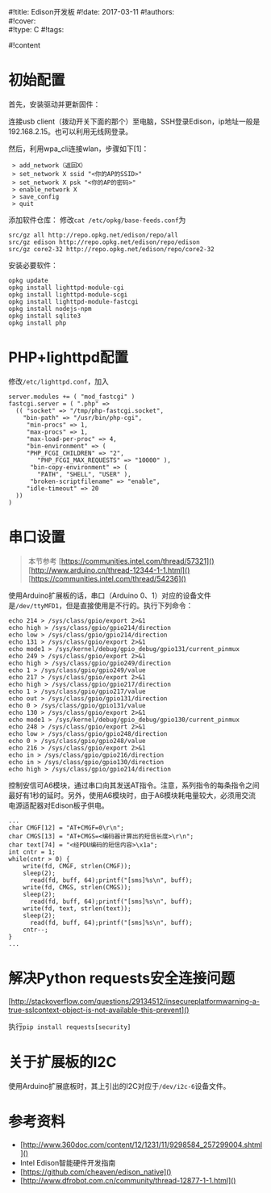 #!title:    Edison开发板
#!date:     2017-03-11
#!authors:  
#!cover:    
#!type:     C
#!tags:     

#!content

# 初始配置

首先，安装驱动并更新固件：

连接usb client（拨动开关下面的那个）至电脑，SSH登录Edison，ip地址一般是192.168.2.15。也可以利用无线网登录。

然后，利用wpa_cli连接wlan，步骤如下[1]：

```
 > add_network（返回X）
 > set_network X ssid "<你的AP的SSID>"
 > set_network X psk "<你的AP的密码>"
 > enable_network X
 > save_config
 > quit
```

添加软件仓库：
修改`cat /etc/opkg/base-feeds.conf`为

```
src/gz all http://repo.opkg.net/edison/repo/all
src/gz edison http://repo.opkg.net/edison/repo/edison
src/gz core2-32 http://repo.opkg.net/edison/repo/core2-32
```

安装必要软件：

```
opkg update
opkg install lighttpd-module-cgi
opkg install lighttpd-module-scgi
opkg install lighttpd-module-fastcgi
opkg install nodejs-npm
opkg install sqlite3
opkg install php
```

# PHP+lighttpd配置

修改`/etc/lighttpd.conf`，加入

```
server.modules += ( "mod_fastcgi" )
fastcgi.server = ( ".php" =>
  (( "socket" => "/tmp/php-fastcgi.socket",
    "bin-path" => "/usr/bin/php-cgi",
     "min-procs" => 1,
     "max-procs" => 1,
     "max-load-per-proc" => 4,
     "bin-environment" => (
     "PHP_FCGI_CHILDREN" => "2",
        "PHP_FCGI_MAX_REQUESTS" => "10000" ),
      "bin-copy-environment" => (
        "PATH", "SHELL", "USER" ),
      "broken-scriptfilename" => "enable",
     "idle-timeout" => 20
  ))
)
```

# 串口设置

> 本节参考
[https://communities.intel.com/thread/57321]()
[http://www.arduino.cn/thread-12344-1-1.html]()
[https://communities.intel.com/thread/54236]()

使用Arduino扩展板的话，串口（Arduino 0、1）对应的设备文件是`/dev/ttyMFD1`，但是直接使用是不行的。执行下列命令：

```
echo 214 > /sys/class/gpio/export 2>&1
echo high > /sys/class/gpio/gpio214/direction
echo low > /sys/class/gpio/gpio214/direction
echo 131 > /sys/class/gpio/export 2>&1
echo mode1 > /sys/kernel/debug/gpio_debug/gpio131/current_pinmux
echo 249 > /sys/class/gpio/export 2>&1
echo high > /sys/class/gpio/gpio249/direction
echo 1 > /sys/class/gpio/gpio249/value
echo 217 > /sys/class/gpio/export 2>&1
echo high > /sys/class/gpio/gpio217/direction
echo 1 > /sys/class/gpio/gpio217/value
echo out > /sys/class/gpio/gpio131/direction
echo 0 > /sys/class/gpio/gpio131/value
echo 130 > /sys/class/gpio/export 2>&1
echo mode1 > /sys/kernel/debug/gpio_debug/gpio130/current_pinmux
echo 248 > /sys/class/gpio/export 2>&1
echo low > /sys/class/gpio/gpio248/direction
echo 0 > /sys/class/gpio/gpio248/value
echo 216 > /sys/class/gpio/export 2>&1
echo in > /sys/class/gpio/gpio216/direction
echo in > /sys/class/gpio/gpio130/direction
echo high > /sys/class/gpio/gpio214/direction
```

控制安信可A6模块，通过串口向其发送AT指令。注意，系列指令的每条指令之间最好有1秒的延时。另外，使用A6模块时，由于A6模块耗电量较大，必须用交流电源适配器对Edison板子供电。

```:C
...
char CMGF[12] = "AT+CMGF=0\r\n";
char CMGS[13] = "AT+CMGS=<编码器计算出的短信长度>\r\n";
char text[74] = "<经PDU编码的短信内容>\x1a";
int cntr = 1;
while(cntr > 0) {
    write(fd, CMGF, strlen(CMGF));
    sleep(2);
      read(fd, buff, 64);printf("[sms]%s\n", buff);
    write(fd, CMGS, strlen(CMGS));
    sleep(2);
      read(fd, buff, 64);printf("[sms]%s\n", buff);
    write(fd, text, strlen(text));
    sleep(2);
      read(fd, buff, 64);printf("[sms]%s\n", buff);
    cntr--;
}
...
```

# 解决Python requests安全连接问题

[http://stackoverflow.com/questions/29134512/insecureplatformwarning-a-true-sslcontext-object-is-not-available-this-prevent]()

执行`pip install requests[security]`

# 关于扩展板的I2C

使用Arduino扩展底板时，其上引出的I2C对应于`/dev/i2c-6`设备文件。

# 参考资料

- [http://www.360doc.com/content/12/1231/11/9298584_257299004.shtml]()
- Intel Edison智能硬件开发指南
- [https://github.com/cheaven/edison_native]()
- [http://www.dfrobot.com.cn/community/thread-12877-1-1.html]()

